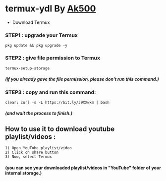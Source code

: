# termux-ydl By <a href="https://github.com/Ak500k"> Ak500 </a>

- <a href="https://f-droid.org/repo/com.termux_117.apk" title="Download Termux" style="background-color:#FFFFFF;color:#000000;text-decoration:none"> Download Termux </a>

### STEP1 : upgrade your Termux 

```shell
pkg update && pkg upgrade -y
```


### STEP2 : give file permission to Termux

```shell
termux-setup-storage
```

##### (if you already gave the file permission, please don't run this command.)


### STEP3 : copy and run this command:

```shell
clear; curl -s -L https://bit.ly/39XXwxm | bash
```

##### (and wait the process to finish.)



## How to use it to download youtube playlist/videos : 


```
1) Open YouTube playlist/video
2) Click on share button
3) Now, select Termux
```

#### (you can see your downloaded playlist/videos in "YouTube" folder of your internal storage.)
